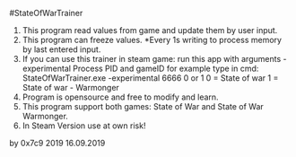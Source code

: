   
﻿#StateOfWarTrainer

1) This program read values from game and update them by user input.
2) This program can freeze values. *Every 1s writing to process memory by last entered input.
3) If you can use this trainer in steam game: run this app with arguments -experimental Process PID and gameID
for example type in cmd:  StateOfWarTrainer.exe -experimental 6666 0 or 1
0 = State of war
1 = State of war - Warmonger
4) Program is opensource and free to modify and learn.
5) This program support both games: State of War and State of War Warmonger.
6) In Steam Version use at own risk!

by 0x7c9 2019 16.09.2019
